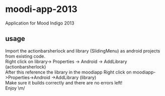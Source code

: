 moodi-app-2013
==============

Application for Mood Indigo 2013

usage
-----

Import the actionbarsherlock and library (SlidingMenu) as android projects from existing code. <br>
Right click on library-> Properties -> Android -> AddLibrary (actionbarsherlock) <br>
After this reference the library in the moodiapp
Right click on moodiapp->Properties->Android ->AddLibrary (library) <br>
Make sure it builds correctly and there are no errors left! <br>
Enjoy \m/
